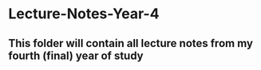 # Lecture-Notes-Year-4

## This folder will contain all lecture notes from my fourth (final) year of study

